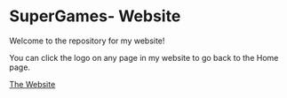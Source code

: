 # SuperGames- Website

Welcome to the repository for my website!


You can click the logo on any page in my website to go back to the Home page.

[The Website](https://supergames-d.github.io)
